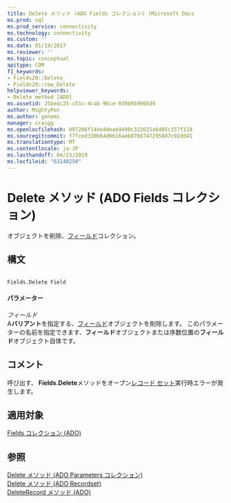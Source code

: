 ```yaml
---
title: Delete メソッド (ADO Fields コレクション) |Microsoft Docs
ms.prod: sql
ms.prod_service: connectivity
ms.technology: connectivity
ms.custom: ''
ms.date: 01/19/2017
ms.reviewer: ''
ms.topic: conceptual
apitype: COM
f1_keywords:
- Fields20::Delete
- Fields20::raw_Delete
helpviewer_keywords:
- Delete method [ADO]
ms.assetid: 25bedc25-c51c-4cab-96ce-930b959965d9
author: MightyPen
ms.author: genemi
manager: craigg
ms.openlocfilehash: 097286f14de4dead4490c322615a6405c157f118
ms.sourcegitcommit: f7fced330b64d6616aeb8766747295807c92dd41
ms.translationtype: MT
ms.contentlocale: ja-JP
ms.lasthandoff: 04/23/2019
ms.locfileid: "63140250"
---
```

# <a name="delete-method-ado-fields-collection"></a>Delete メソッド (ADO Fields コレクション)
オブジェクトを削除、[フィールド](../../../ado/reference/ado-api/fields-collection-ado.md)コレクション。  
  
## <a name="syntax"></a>構文  
  
```  
  
Fields.Delete Field  
```  
  
#### <a name="parameters"></a>パラメーター  
 *フィールド*  
 A**バリアント**を指定する、[フィールド](../../../ado/reference/ado-api/field-object.md)オブジェクトを削除します。 このパラメーターの名前を指定できます、**フィールド**オブジェクトまたは序数位置の**フィールド**オブジェクト自体です。  
  
## <a name="remarks"></a>コメント  
 呼び出す、 **Fields.Delete**メソッドをオープン[レコード セット](../../../ado/reference/ado-api/recordset-object-ado.md)実行時エラーが発生します。  
  
## <a name="applies-to"></a>適用対象  
 [Fields コレクション (ADO)](../../../ado/reference/ado-api/fields-collection-ado.md)  
  
## <a name="see-also"></a>参照  
 [Delete メソッド (ADO Parameters コレクション)](../../../ado/reference/ado-api/delete-method-ado-parameters-collection.md)   
 [Delete メソッド (ADO Recordset)](../../../ado/reference/ado-api/delete-method-ado-recordset.md)   
 [DeleteRecord メソッド (ADO)](../../../ado/reference/ado-api/deleterecord-method-ado.md)
